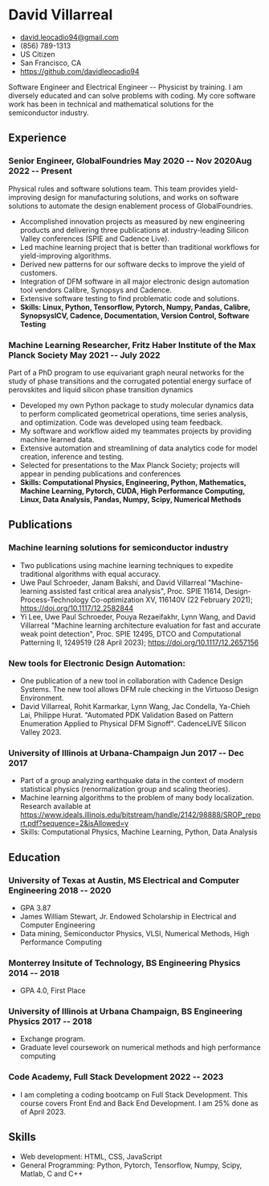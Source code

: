 <!-- The (first) h1 will be used as the <title> of the HTML page -->
# David Villarreal

<!-- The unordered list immediately after the h1 will be formatted on a single
line. It is intended to be used for contact details -->
- <david.leocadio94@gmail.com>
- (856) 789-1313
- US Citizen
- San Francisco, CA
- https://github.com/davidleocadio94


<!-- The paragraph after the h1 and ul and before the first h2 is optional. It
is intended to be used for a short summary. -->
Software Engineer and Electrical Engineer -- Physicist by training. I am diversely educated and can solve problems with coding. My core software work has been in technical and mathematical solutions for the semiconductor industry.

## Experience

<!-- You have to wrap the "left" and "right" half of these headings in spans by
hand -->
### <span>Senior Engineer, GlobalFoundries</span> <span>May 2020 -- Nov 2020</span><span>Aug 2022 -- Present</span>

Physical rules and software solutions team. This team provides yield-improving design for manufacturing solutions, and works on software solutions to automate the design enablement process of GlobalFoundries.

 - Accomplished innovation projects as measured by new engineering products and delivering three publications at industry-leading Silicon Valley conferences (SPIE and Cadence Live).
 - Led machine learning project that is better than traditional workflows for yield-improving algorithms.
 - Derived new patterns for our software decks to improve the yield of customers.
 - Integration of DFM software in all major electronic design automation tool vendors Calibre, Synopsys and Cadence.
 - Extensive software testing to find problematic code and solutions.
 - **Skills: Linux, Python, Tensorflow, Pytorch, Numpy, Pandas, Calibre, SynopsysICV, Cadence, Documentation, Version Control, Software Testing**

### <span>Machine Learning Researcher, Fritz Haber Institute of the Max Planck Society</span> <span>May 2021 -- July 2022</span>

Part of a PhD program to use equivariant graph neural networks for the study of phase transitions and the corrugated potential energy surface of perovskites and liquid silicon phase transition dynamics

 - Developed my own Python package to study molecular dynamics data to perform complicated geometrical operations, time series analysis, and optimization. Code was developed using team feedback.
 - My software and workflow aided my teammates projects by providing machine learned data.
 - Extensive automation and streamlining of data analytics code for model creation, inference and testing.
 - Selected for presentations to the Max Planck Society; projects will appear in pending publications and conferences
 - **Skills: Computational Physics, Engineering, Python, Mathematics, Machine Learning, Pytorch, CUDA, High Performance Computing, Linux, Data Analysis, Pandas, Numpy, Scipy, Numerical Methods**

## Publications


### <span>Machine learning solutions for semiconductor industry</span>

   - Two publications using machine learning techniques to expedite traditional algorithms with equal accuracy.
   - Uwe Paul Schroeder, Janam Bakshi, and David Villarreal "Machine-learning assisted fast critical area analysis", Proc. SPIE 11614, Design-Process-Technology Co-optimization XV, 116140V (22 February 2021); https://doi.org/10.1117/12.2582844
   - Yi Lee, Uwe Paul Schroeder, Pouya Rezaeifakhr, Lynn Wang, and David Villarreal "Machine learning architecture evaluation for fast and accurate weak point detection", Proc. SPIE 12495, DTCO and Computational Patterning II, 1249519 (28 April 2023); https://doi.org/10.1117/12.2657156

### <span>New tools for Electronic Design Automation:</span>

   - One publication of a new tool in collaboration with Cadence Design Systems. The new tool allows DFM rule checking in the Virtuoso Design Environment.
   - David Villarreal, Rohit Karmarkar, Lynn Wang, Jac Condella, Ya-Chieh Lai, Philippe Hurat. "Automated PDK Validation Based on Pattern Enumeration Applied to Physical DFM Signoff". CadenceLIVE Silicon Valley 2023.


### <span>University of Illinois at Urbana-Champaign</span> <span>Jun 2017 -- Dec 2017</span>

   - Part of a group analyzing earthquake data in the context of modern statistical physics (renormalization group and scaling theories).
   - Machine learning algorithms to the problem of many body localization. Research available at https://www.ideals.illinois.edu/bitstream/handle/2142/98888/SROP_report.pdf?sequence=2&isAllowed=y
   - Skills: Computational Physics, Machine Learning, Python, Data Analysis


## Education

### <span>University of Texas at Austin, MS Electrical and Computer Engineering</span> <span>2018 -- 2020 </span>

  - GPA 3.87
  - James William Stewart, Jr. Endowed Scholarship in Electrical and Computer Engineering
  - Data mining, Semiconductor Physics, VLSI, Numerical Methods, High Performance Computing

### <span>Monterrey Insitute of Technology, BS Engineering Physics</span> <span>2014 -- 2018 </span>
  - GPA 4.0, First Place

### <span>University of Illinois at Urbana Champaign, BS Engineering Physics</span> <span>2017 -- 2018 </span>
  - Exchange program.
  - Graduate level coursework on numerical methods and high performance computing

### <span>Code Academy, Full Stack Development</span> <span>2022 -- 2023 </span>
  - I am completing a coding bootcamp on Full Stack Development. This course covers Front End and Back End Development. I am 25% done as of April 2023.

## Skills

 - Web development: HTML, CSS, JavaScript
 - General Programming: Python, Pytorch, Tensorflow, Numpy, Scipy, Matlab, C and C++
